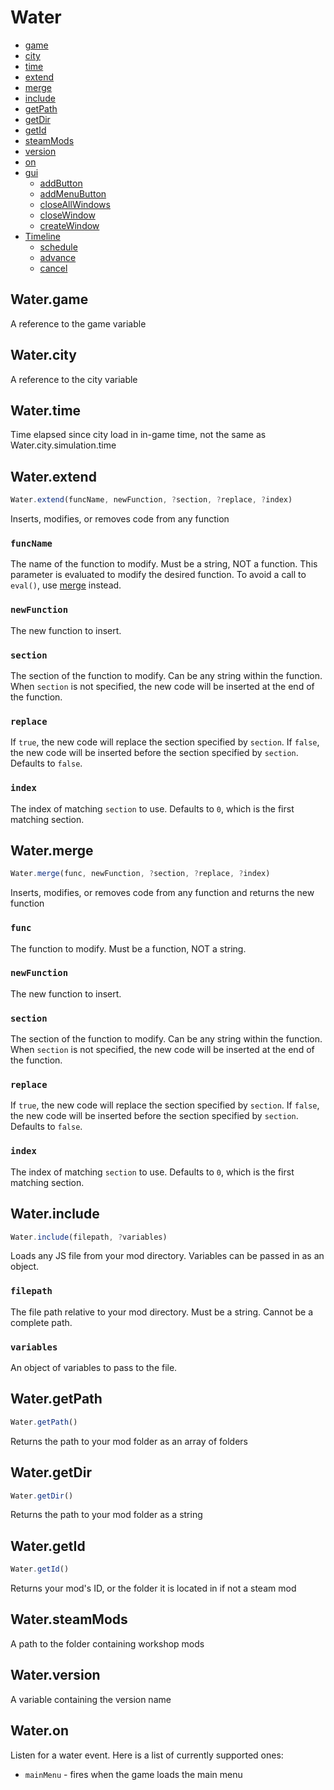 # Water
- [game](#Water.game)
- [city](#Water.city)
- [time](#Water.time)
- [extend](#Water.extend)
- [merge](#Water.merge)
- [include](#Water.include)
- [getPath](#Water.getPath)
- [getDir](#Water.getDir)
- [getId](#Water.getId)
- [steamMods](#Water.steamMods)
- [version](#Water.version)
- [on](#Water.on)
- [gui](gui.md)
	- [addButton](gui.md#Water.gui.addButton)
	- [addMenuButton](gui.md#Water.gui.addMenuButton)
	- [closeAllWindows](gui.md#Water.gui.closeAllWindows)
	- [closeWindow](gui.md#Water.gui.closeWindow)
	- [createWindow](gui.md#Water.gui.createWindow)
- [Timeline](Timeline.md)
	- [schedule](Timeline.md#Timeline.schedule)
	- [advance](Timeline.md#Timeline.advance)
	- [cancel](Timeline.md#Timeline.cancel)

## Water.game
A reference to the game variable

## Water.city
A reference to the city variable

## Water.time
Time elapsed since city load in in-game time, not the same as Water.city.simulation.time

## Water.extend
```js
Water.extend(funcName, newFunction, ?section, ?replace, ?index)
```
Inserts, modifies, or removes code from any function

### `funcName`
The name of the function to modify. Must be a string, NOT a function. This parameter is evaluated to modify the desired function. To avoid a call to `eval()`, use [merge](#Water.merge) instead.

### `newFunction`
The new function to insert.

### `section`
The section of the function to modify. Can be any string within the function. When `section` is not specified, the new code will be inserted at the end of the function.

### `replace`
If `true`, the new code will replace the section specified by `section`. If `false`, the new code will be inserted before the section specified by `section`. Defaults to `false`.

### `index`
The index of matching `section` to use. Defaults to `0`, which is the first matching section. 

## Water.merge
```js
Water.merge(func, newFunction, ?section, ?replace, ?index)
```
Inserts, modifies, or removes code from any function and returns the new function

### `func`
The function to modify. Must be a function, NOT a string.

### `newFunction`
The new function to insert.

### `section`
The section of the function to modify. Can be any string within the function. When `section` is not specified, the new code will be inserted at the end of the function.

### `replace`
If `true`, the new code will replace the section specified by `section`. If `false`, the new code will be inserted before the section specified by `section`. Defaults to `false`.

### `index`
The index of matching `section` to use. Defaults to `0`, which is the first matching section. 

## Water.include
```js
Water.include(filepath, ?variables)
```
Loads any JS file from your mod directory. Variables can be passed in as an object.

### `filepath`
The file path relative to your mod directory. Must be a string. Cannot be a complete path.

### `variables`
An object of variables to pass to the file.

## Water.getPath
```js
Water.getPath()
```
Returns the path to your mod folder as an array of folders

## Water.getDir
```js
Water.getDir()
```
Returns the path to your mod folder as a string

## Water.getId
```js
Water.getId()
```
Returns your mod's ID, or the folder it is located in if not a steam mod

## Water.steamMods
A path to the folder containing workshop mods

## Water.version
A variable containing the version name

## Water.on
Listen for a water event. Here is a list of currently supported ones:
- `mainMenu` - fires when the game loads the main menu
